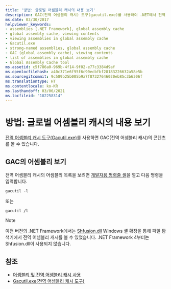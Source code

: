 ```yaml
---
title: '방법: 글로벌 어셈블리 캐시의 내용 보기'
description: GAC(전역 어셈블리 캐시) 도구(gacutil.exe)를 사용하여 .NET에서 전역 어셈블리 캐시의 콘텐츠를 보는 방법을 알아봅니다.
ms.date: 03/30/2017
helpviewer_keywords:
- assemblies [.NET Framework], global assembly cache
- global assembly cache, viewing contents
- viewing assemblies in global assembly cache
- Gacutil.exe
- strong-named assemblies, global assembly cache
- GAC (global assembly cache), viewing contents
- list of assemblies in global assembly cache
- Global Assembly Cache tool
ms.assetid: c5f786a0-969b-4f14-9f02-e77c3384d9af
ms.openlocfilehash: a40c371e6f95f6c90ecbfbf28183226632a58e5b
ms.sourcegitcommit: 9c589b25b005b9a7f87327646020eb85c3b6306f
ms.translationtype: HT
ms.contentlocale: ko-KR
ms.lasthandoff: 03/06/2021
ms.locfileid: "102258314"
---
```

# <a name="how-to-view-the-contents-of-the-global-assembly-cache"></a>방법: 글로벌 어셈블리 캐시의 내용 보기

[전역 어셈블리 캐시 도구(Gacutil.exe)](../tools/gacutil-exe-gac-tool.md)를 사용하면 GAC(전역 어셈블리 캐시)의 콘텐츠를 볼 수 있습니다.

## <a name="view-the-assemblies-in-the-gac"></a>GAC의 어셈블리 보기

전역 어셈블리 캐시의 어셈블리 목록을 보려면 [개발자용 명령줄 셸](/visualstudio/ide/reference/command-prompt-powershell)을 열고 다음 명령을 입력합니다.

```shell
gacutil -l
```

또는

```shell
gacutil /l
```

> [!NOTE]
> 이전 버전의 .NET Framework에서는 [Shfusion.dll](/previous-versions/dotnet/netframework-4.0/34149zk3(v=vs.100)) Windows 셸 확장을 통해 파일 탐색기에서 전역 어셈블리 캐시를 볼 수 있었습니다. .NET Framework 4부터는 Shfusion.dll이 사용되지 않습니다.

## <a name="see-also"></a>참조

- [어셈블리 및 전역 어셈블리 캐시 사용](working-with-assemblies-and-the-gac.md)
- [Gacutil.exe(전역 어셈블리 캐시 도구)](../tools/gacutil-exe-gac-tool.md)
